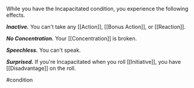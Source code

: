 While you have the Incapacitated condition, you experience the following effects.

***Inactive.*** You can't take any [[Action]], [[Bonus Action]], or [[Reaction]].

***No Concentration.*** Your [[Concentration]] is broken.

***Speechless.*** You can't speak.

***Surprised.*** If you're Incapacitated when you roll [[Initiative]], you have [[Disadvantage]] on the roll.

#condition